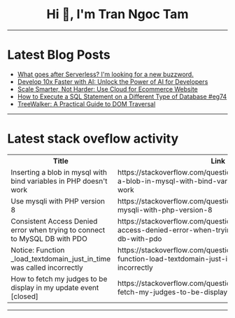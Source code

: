 <h1 align="center">Hi 👋, I'm Tran Ngoc Tam</h1>

---

# Latest Blog Posts 
<!-- BLOG-POST-LIST:START -->
- [What goes after Serverless? I&#39;m looking for a new buzzword.](https://dev.to/michalsimon/what-goes-after-serverless-im-looking-for-a-new-buzzword-dch)
- [Develop 10x Faster with AI: Unlock the Power of AI for Developers](https://dev.to/eransakal/develop-10x-faster-with-ai-unlock-the-power-of-ai-for-developers-17c9)
- [Scale Smarter, Not Harder: Use Cloud for Ecommerce Website](https://dev.to/kyanondigital/scale-smarter-not-harder-use-cloud-for-ecommerce-website-48ge)
- [How to Execute a SQL Statement on a Different Type of Database #eg74](https://dev.to/esproc_spl/how-to-execute-a-sql-statement-on-a-different-type-of-database-eg74-5ge4)
- [TreeWalker: A Practical Guide to DOM Traversal](https://dev.to/k_ivanow/treewalker-a-practical-guide-to-dom-traversal-hn6)
<!-- BLOG-POST-LIST:END -->

---

# Latest stack oveflow activity
<table>
  <tr><th>Title</th><th>Link</th></tr>
  <!-- STACKOVERFLOW:START --><tr><td>Inserting a blob in mysql with bind variables in PHP doesn&#39;t work</td><td>https://stackoverflow.com/questions/79198794/inserting-a-blob-in-mysql-with-bind-variables-in-php-doesnt-work</td></tr><tr><td>Use mysqli with PHP version 8</td><td>https://stackoverflow.com/questions/79198762/use-mysqli-with-php-version-8</td></tr><tr><td>Consistent Access Denied error when trying to connect to MySQL DB with PDO</td><td>https://stackoverflow.com/questions/79198733/consistent-access-denied-error-when-trying-to-connect-to-mysql-db-with-pdo</td></tr><tr><td>Notice: Function _load_textdomain_just_in_time was called incorrectly</td><td>https://stackoverflow.com/questions/79198701/notice-function-load-textdomain-just-in-time-was-called-incorrectly</td></tr><tr><td>How to fetch my judges to be display in my update event [closed]</td><td>https://stackoverflow.com/questions/79198639/how-to-fetch-my-judges-to-be-display-in-my-update-event</td></tr><!-- STACKOVERFLOW:END -->
</table>

---


